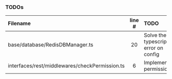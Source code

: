 ### TODOs

| Filename                                       | line # | TODO                                 |
| :--------------------------------------------- | :----: | :----------------------------------- |
| base/database/RedisDBManager.ts                |   20   | Solve the typescript error on config |
| interfaces/rest/middlewares/checkPermission.ts |   6    | Implement permissions                |
